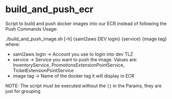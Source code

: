 # build_and_push_ecr
Script to build and push docker images into our ECR instead of following the Push Commands
Usage:

./build_and_push_image.sh [-h] {saml2aws DEV login} {service} {image tag}
where:

- saml2aws login -> Account you use to login into dev TLZ
- service -> Service you want to push the image. Values are: InventoryService, PromotionsExtensionPointService, TicketExtensionPointService
- image tag -> Name of the docker tag it will display in ECR

NOTE: The script must be executed without the `{}` in the Params, they are just for grouping

